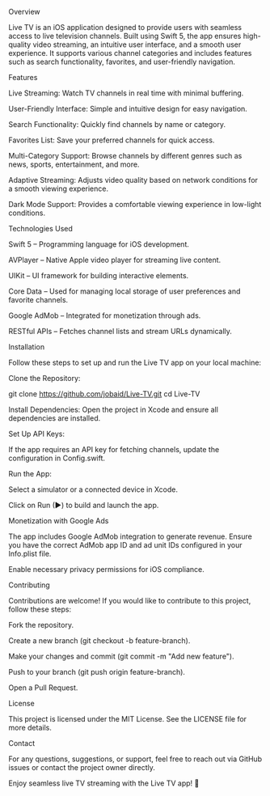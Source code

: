 Overview

Live TV is an iOS application designed to provide users with seamless access to live television channels. Built using Swift 5, the app ensures high-quality video streaming, an intuitive user interface, and a smooth user experience. It supports various channel categories and includes features such as search functionality, favorites, and user-friendly navigation.

Features

Live Streaming: Watch TV channels in real time with minimal buffering.

User-Friendly Interface: Simple and intuitive design for easy navigation.

Search Functionality: Quickly find channels by name or category.

Favorites List: Save your preferred channels for quick access.

Multi-Category Support: Browse channels by different genres such as news, sports, entertainment, and more.

Adaptive Streaming: Adjusts video quality based on network conditions for a smooth viewing experience.

Dark Mode Support: Provides a comfortable viewing experience in low-light conditions.

Technologies Used

Swift 5 – Programming language for iOS development.

AVPlayer – Native Apple video player for streaming live content.

UIKit – UI framework for building interactive elements.

Core Data – Used for managing local storage of user preferences and favorite channels.

Google AdMob – Integrated for monetization through ads.

RESTful APIs – Fetches channel lists and stream URLs dynamically.

Installation

Follow these steps to set up and run the Live TV app on your local machine:

Clone the Repository:

git clone https://github.com/jobaid/Live-TV.git
cd Live-TV

Install Dependencies:
Open the project in Xcode and ensure all dependencies are installed.

Set Up API Keys:

If the app requires an API key for fetching channels, update the configuration in Config.swift.

Run the App:

Select a simulator or a connected device in Xcode.

Click on Run (▶) to build and launch the app.

Monetization with Google Ads

The app includes Google AdMob integration to generate revenue. Ensure you have the correct AdMob app ID and ad unit IDs configured in your Info.plist file.


Enable necessary privacy permissions for iOS compliance.

Contributing

Contributions are welcome! If you would like to contribute to this project, follow these steps:

Fork the repository.

Create a new branch (git checkout -b feature-branch).

Make your changes and commit (git commit -m "Add new feature").

Push to your branch (git push origin feature-branch).

Open a Pull Request.

License

This project is licensed under the MIT License. See the LICENSE file for more details.

Contact

For any questions, suggestions, or support, feel free to reach out via GitHub issues or contact the project owner directly.

Enjoy seamless live TV streaming with the Live TV app! 🚀

